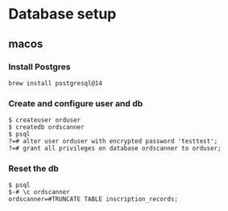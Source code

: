 # Database setup

## macos

### Install Postgres

`brew install postgresql@14`

### Create and configure user and db

```
$ createuser orduser
$ createdb ordscanner
$ psql
?=# alter user orduser with encrypted password 'testtest';
?=# grant all privileges on database ordscanner to orduser;
```

### Reset the db

```
$ psql
$-# \c ordscanner
ordscanner=#TRUNCATE TABLE inscription_records;
```

